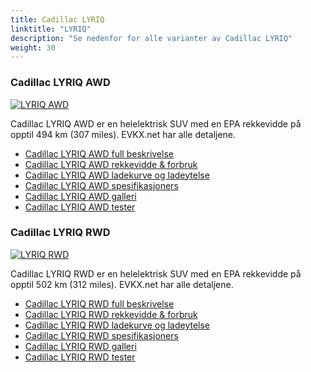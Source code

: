 ```yaml
---
title: Cadillac LYRIQ
linktitle: "LYRIQ"
description: "Se nedenfor for alle varianter av Cadillac LYRIQ"
weight: 30
---
```

### Cadillac LYRIQ AWD

<a href="lyriq_awd/"><img src="https://media.evkx.net/multimedia/models/cadillac/lyriq/lyriq_awd/main_1_st.jpg" class="img-fluid" alt="LYRIQ AWD" ></a>

Cadillac LYRIQ AWD er en helelektrisk SUV med en EPA rekkevidde på opptil 494 km (307 miles). EVKX.net har alle detaljene. 

- [Cadillac LYRIQ AWD full beskrivelse](lyriq_awd/)
- [Cadillac LYRIQ AWD rekkevidde & forbruk](lyriq_awd/rangeandconsumption/)
- [Cadillac LYRIQ AWD ladekurve og ladeytelse](lyriq_awd/chargingcurve/)
- [Cadillac LYRIQ AWD spesifikasjoners](lyriq_awd/specifications/)
- [Cadillac LYRIQ AWD galleri](lyriq_awd/gallery/)
- [Cadillac LYRIQ AWD tester](lyriq_awd/reviews/)

### Cadillac LYRIQ RWD

<a href="lyriq_rwd/"><img src="https://media.evkx.net/multimedia/models/cadillac/lyriq/lyriq_rwd/main_1_st.jpg" class="img-fluid" alt="LYRIQ RWD" ></a>

Cadillac LYRIQ RWD er en helelektrisk SUV med en EPA rekkevidde på opptil 502 km (312 miles). EVKX.net har alle detaljene. 

- [Cadillac LYRIQ RWD full beskrivelse](lyriq_rwd/)
- [Cadillac LYRIQ RWD rekkevidde & forbruk](lyriq_rwd/rangeandconsumption/)
- [Cadillac LYRIQ RWD ladekurve og ladeytelse](lyriq_rwd/chargingcurve/)
- [Cadillac LYRIQ RWD spesifikasjoners](lyriq_rwd/specifications/)
- [Cadillac LYRIQ RWD galleri](lyriq_rwd/gallery/)
- [Cadillac LYRIQ RWD tester](lyriq_rwd/reviews/)

